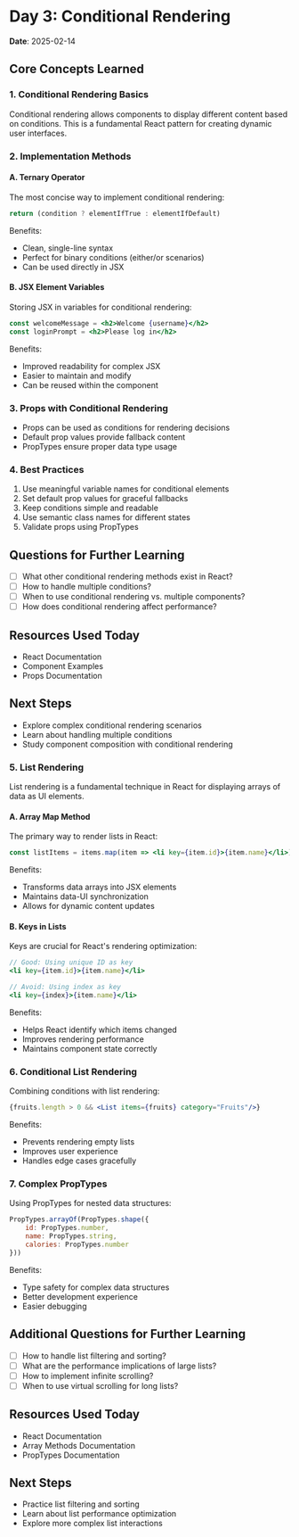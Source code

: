 # Day 3: Conditional Rendering
**Date**: 2025-02-14

## Core Concepts Learned

### 1. Conditional Rendering Basics
Conditional rendering allows components to display different content based on conditions. This is a fundamental React pattern for creating dynamic user interfaces.

### 2. Implementation Methods

#### A. Ternary Operator
The most concise way to implement conditional rendering:
```jsx
return (condition ? elementIfTrue : elementIfDefault)
```

Benefits:
- Clean, single-line syntax
- Perfect for binary conditions (either/or scenarios)
- Can be used directly in JSX

#### B. JSX Element Variables
Storing JSX in variables for conditional rendering:
```jsx
const welcomeMessage = <h2>Welcome {username}</h2>
const loginPrompt = <h2>Please log in</h2>
```

Benefits:
- Improved readability for complex JSX
- Easier to maintain and modify
- Can be reused within the component

### 3. Props with Conditional Rendering
- Props can be used as conditions for rendering decisions
- Default prop values provide fallback content
- PropTypes ensure proper data type usage

### 4. Best Practices
1. Use meaningful variable names for conditional elements
2. Set default prop values for graceful fallbacks
3. Keep conditions simple and readable
4. Use semantic class names for different states
5. Validate props using PropTypes

## Questions for Further Learning
- [ ] What other conditional rendering methods exist in React?
- [ ] How to handle multiple conditions?
- [ ] When to use conditional rendering vs. multiple components?
- [ ] How does conditional rendering affect performance?

## Resources Used Today
- React Documentation
- Component Examples
- Props Documentation

## Next Steps
- Explore complex conditional rendering scenarios
- Learn about handling multiple conditions
- Study component composition with conditional rendering

### 5. List Rendering
List rendering is a fundamental technique in React for displaying arrays of data as UI elements.

#### A. Array Map Method
The primary way to render lists in React:
```jsx
const listItems = items.map(item => <li key={item.id}>{item.name}</li>)
```

Benefits:
- Transforms data arrays into JSX elements
- Maintains data-UI synchronization
- Allows for dynamic content updates

#### B. Keys in Lists
Keys are crucial for React's rendering optimization:
```jsx
// Good: Using unique ID as key
<li key={item.id}>{item.name}</li>

// Avoid: Using index as key
<li key={index}>{item.name}</li>
```

Benefits:
- Helps React identify which items changed
- Improves rendering performance
- Maintains component state correctly

### 6. Conditional List Rendering
Combining conditions with list rendering:
```jsx
{fruits.length > 0 && <List items={fruits} category="Fruits"/>}
```

Benefits:
- Prevents rendering empty lists
- Improves user experience
- Handles edge cases gracefully

### 7. Complex PropTypes
Using PropTypes for nested data structures:
```jsx
PropTypes.arrayOf(PropTypes.shape({
    id: PropTypes.number,
    name: PropTypes.string,
    calories: PropTypes.number
}))
```

Benefits:
- Type safety for complex data structures
- Better development experience
- Easier debugging

## Additional Questions for Further Learning
- [ ] How to handle list filtering and sorting?
- [ ] What are the performance implications of large lists?
- [ ] How to implement infinite scrolling?
- [ ] When to use virtual scrolling for long lists?

## Resources Used Today
- React Documentation
- Array Methods Documentation
- PropTypes Documentation

## Next Steps
- Practice list filtering and sorting
- Learn about list performance optimization
- Explore more complex list interactions